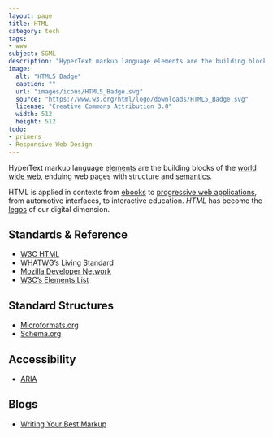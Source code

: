 ```yaml
---
layout: page
title: HTML
category: tech
tags:
- www
subject: SGML
description: "HyperText markup language elements are the building blocks of the web, enduing web pages with structure and semantics."
image:
  alt: "HTML5 Badge"
  caption: ""
  url: "images/icons/HTML5_Badge.svg"
  source: "https://www.w3.org/html/logo/downloads/HTML5_Badge.svg"
  license: "Creative Commons Attribution 3.0"
  width: 512
  height: 512
todo:
- primers
- Responsive Web Design
---
```


HyperText markup language
[elements](https://developer.mozilla.org/en-US/docs/Web/HTML/Element)
are the building blocks of the
[world wide web](http://webfoundation.org/),
enduing web pages with structure and
[semantics](https://en.wikipedia.org/wiki/Semantic_Web).

HTML is applied in contexts from [ebooks](http://www.jedisaber.com/eBooks/formatsource.shtml)
to [progressive web applications](http://blog.ionic.io/what-is-a-progressive-web-app/),
from automotive interfaces, to interactive education.
*HTML* has become the
[legos](http://www.lego.com/) of our digital dimension.

Standards & Reference
-----
* [W3C HTML](https://www.w3.org/html/)
* [WHATWG’s Living Standard](https://html.spec.whatwg.org/multipage/)
* [Mozilla Developer Network](https://developer.mozilla.org/en-US/docs/Web/HTML)
* [W3C’s Elements List](https://www.w3.org/TR/html-markup/elements.html)

Standard Structures
-----
* [Microformats.org](http://microformats.org/)
* [Schema.org](https://schema.org/docs/gs.html)

Accessibility
------
* [ARIA](https://developer.mozilla.org/en-US/docs/Web/Accessibility/ARIA)

Blogs
-----
* [Writing Your Best Markup](http://learn.shayhowe.com/html-css/writing-your-best-code/)
